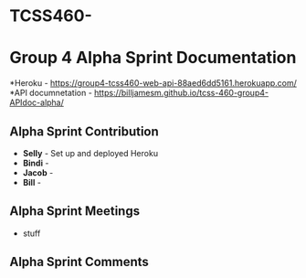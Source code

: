 # TCSS460-
 
# Group 4 Alpha Sprint Documentation

*Heroku - https://group4-tcss460-web-api-88aed6dd5161.herokuapp.com/
*API documnetation  - https://billjamesm.github.io/tcss-460-group4-APIdoc-alpha/ 

## Alpha Sprint Contribution

* **Selly** - Set up and deployed Heroku
* **Bindi** - 
* **Jacob** - 
* **Bill** - 

## Alpha Sprint Meetings

* stuff

## Alpha Sprint Comments
